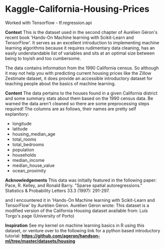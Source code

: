 # Kaggle-California-Housing-Prices
Worked with Tensorflow - tf.regression.api

**Context**
This is the dataset used in the second chapter of Aurélien Géron's recent book 'Hands-On Machine learning with Scikit-Learn and TensorFlow'. It serves as an excellent introduction to implementing machine learning algorithms because it requires rudimentary data cleaning, has an easily understandable list of variables and sits at an optimal size between being to toyish and too cumbersome.

The data contains information from the 1990 California census. So although it may not help you with predicting current housing prices like the Zillow Zestimate dataset, it does provide an accessible introductory dataset for teaching people about the basics of machine learning.

**Content**
The data pertains to the houses found in a given California district and some summary stats about them based on the 1990 census data. Be warned the data aren't cleaned so there are some preprocessing steps required! The columns are as follows, their names are pretty self explanitory:

 - longitude
 - latitude
 - housing_median_age
 - total_rooms
 - total_bedrooms
 - population
 - households
 - median_income
 - median_house_value
 - ocean_proximity

**Acknowledgements**
This data was initially featured in the following paper: Pace, R. Kelley, and Ronald Barry. "Sparse spatial autoregressions." Statistics & Probability Letters 33.3 (1997): 291-297.

and I encountered it in 'Hands-On Machine learning with Scikit-Learn and TensorFlow' by Aurélien Géron. Aurélien Géron wrote: This dataset is a modified version of the California Housing dataset available from: Luís Torgo's page (University of Porto)

**Inspiration**
See my kernel on machine learning basics in R using this dataset, or venture over to the following link for a python based introductory tutorial: **https://github.com/ageron/handson-ml/tree/master/datasets/housing**

